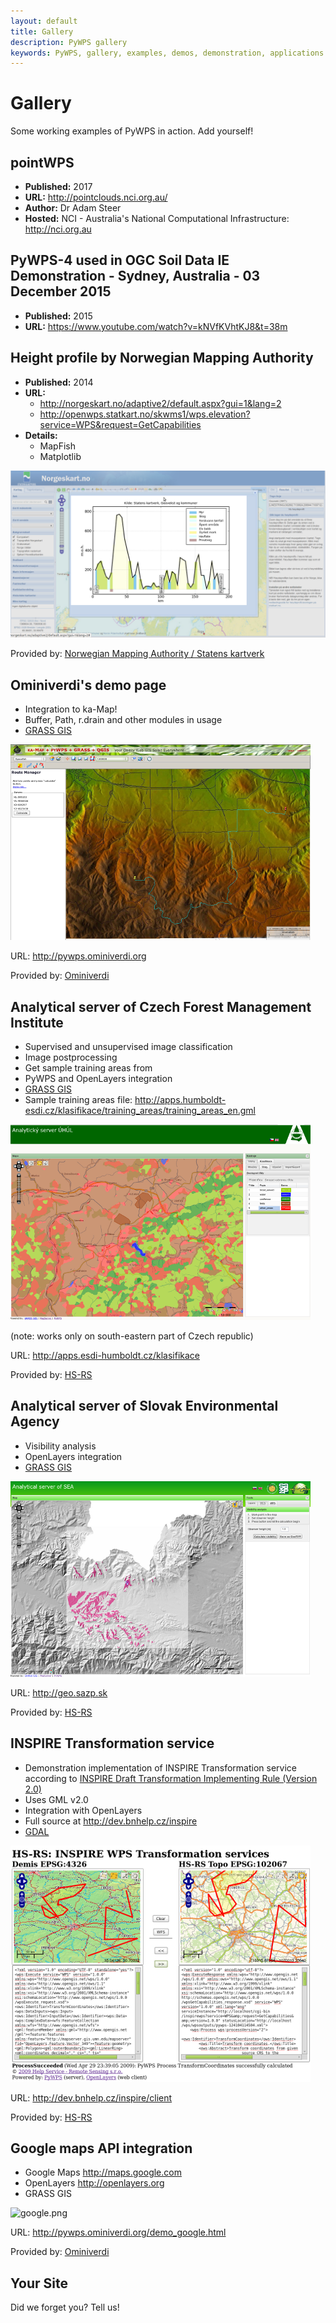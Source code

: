 ```yaml
---
layout: default
title: Gallery
description: PyWPS gallery
keywords: PyWPS, gallery, examples, demos, demonstration, applications
---
```


# Gallery

Some working examples of PyWPS in action.  Add yourself!

## pointWPS

* **Published:** 2017
* **URL:** <http://pointclouds.nci.org.au/>
* **Author:** Dr Adam Steer
* **Hosted:** NCI - Australia's National Computational Infrastructure: <http://nci.org.au>

## PyWPS-4 used in OGC Soil Data IE Demonstration - Sydney, Australia - 03 December 2015

* **Published:** 2015
* **URL:** <https://www.youtube.com/watch?v=kNVfKVhtKJ8&t=38m>

## Height profile by Norwegian Mapping Authority

* **Published:** 2014
* **URL:** 
    * <http://norgeskart.no/adaptive2/default.aspx?gui=1&lang=2>
    * <http://openwps.statkart.no/skwms1/wps.elevation?service=WPS&request=GetCapabilities>
* **Details:**
    * MapFish
    * Matplotlib

![norgeskart.png](../images/norgeskart.png)


Provided by:
  [Norwegian Mapping Authority / Statens kartverk](http://norgeskart.no)

## Ominiverdi's demo page

- Integration to ka-Map!
- Buffer, Path, r.drain and other modules in usage
- [GRASS GIS](http://grass.osgeo.org)

![kamap.png](../images/kamap.png)

URL: <http://pywps.ominiverdi.org>

Provided by: [Ominiverdi](http://ominiverdi.org)

## Analytical server of Czech Forest Management Institute

- Supervised and unsupervised image classification
- Image postprocessing
- Get sample training areas from
- PyWPS and OpenLayers integration
- [GRASS GIS](http://grass.osgeo.org)
- Sample training areas file:  <http://apps.humboldt-esdi.cz/klasifikace/training_areas/training_areas_en.gml>

![uhul.png](../images/uhul.png)

(note: works only on south-eastern part of Czech republic)

URL: <http://apps.esdi-humboldt.cz/klasifikace>

Provided by: [HS-RS](http://bnhelp.cz)

## Analytical server of Slovak Environmental Agency

- Visibility analysis
- OpenLayers integration
- [GRASS GIS](http://grass.osgeo.org)

![sazp.png](../images/sazp.png)

URL: <http://geo.sazp.sk>

Provided by: [HS-RS](http://bnhelp.cz)

## INSPIRE Transformation service

- Demonstration implementation of INSPIRE Transformation service according to [INSPIRE Draft Transformation Implementing Rule (Version 2.0)](http://inspire.jrc.ec.europa.eu/reports/ImplementingRules/network/D3.10_Draft_IR_Transformation_Services_v2.0.pdf)
- Uses GML v2.0
- Integration with OpenLayers
- Full source at <http://dev.bnhelp.cz/inspire>
- [GDAL](http://www.gdal.org)

![inspire.png](../images/inspire.png)

URL: <http://dev.bnhelp.cz/inspire/client>

Provided by: [HS-RS](http://bnhelp.cz)

## Google maps API integration

- Google Maps http://maps.google.com
- OpenLayers http://openlayers.org
- GRASS GIS

![google.png](../images/google.png)

URL: <http://pywps.ominiverdi.org/demo_google.html>

Provided by: [Ominiverdi](http://ominiverdi.org)

## Your Site

Did we forget you? Tell us!
